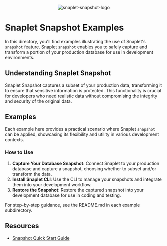 <div align="center">

![snaplet-snapshot-logo](https://github.com/snaplet/examples/assets/8771783/6fe2cb7d-d7b6-4038-a4ab-cee1f5b792b6)

</div>

# Snaplet Snapshot Examples

In this directory, you'll find examples illustrating the use of Snaplet's `snapshot` feature. Snaplet `snapshot` enables you to safely capture and transform a portion of your production database for use in development environments.

## Understanding Snaplet Snapshot

Snaplet Snapshot captures a subset of your production data, transforming it to ensure that sensitive information is protected. This functionality is crucial for developers who need realistic data without compromising the integrity and security of the original data.

## Examples

Each example here provides a practical scenario where Snaplet `snapshot` can be applied, showcasing its flexibility and utility in various development contexts.

### How to Use

1. **Capture Your Database Snapshot**: Connect Snaplet to your production database and capture a snapshot, choosing whether to subset and/or transform the data.
2. **Install Snaplet CLI**: Use the CLI to manage your snapshots and integrate them into your development workflow.
3. **Restore the Snapshot**: Restore the captured snapshot into your development database for use in coding and testing.

For step-by-step guidance, see the README.md in each example subdirectory.

## Resources

- [Snapshot Quick Start Guide](https://docs.snaplet.dev/getting-started/quick-start/snapshot)